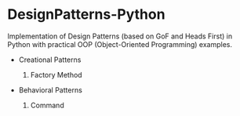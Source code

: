 # DesignPatterns-Python
Implementation of Design Patterns (based on GoF and Heads First) in Python with practical 
OOP (Object-Oriented Programming) examples.
  
- Creational Patterns
  1) Factory Method
  
- Behavioral Patterns
  1) Command
